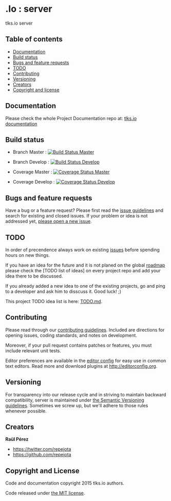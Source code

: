 .Io : server
=============

tlks.io server

## Table of contents

- [Documentation](#documentation)
- [Build status](#build-status)
- [Bugs and feature requests](#bugs-and-feature-requests)
- [TODO](#todo)
- [Contributing](#contributing)
- [Versioning](#versioning)
- [Creators](#creators)
- [Copyright and license](#copyright-and-license)

## Documentation

Please check the whole Project Documentation repo at:
[tlks.io documentation](https://github.com/tlksio/server)

## Build status

* Branch Master : [![Build Status Master](https://travis-ci.org/tlksio/server.svg?branch=master)](https://travis-ci.org/tlksio/server)

* Branch Develop : [![Build Status Develop](https://travis-ci.org/tlksio/server.svg?branch=develop)](https://travis-ci.org/tlksio/server)


* Coverage Master : [![Coverage Status Master](https://coveralls.io/repos/tlksio/server/badge.svg?branch=master)](https://coveralls.io/r/tlksio/server?branch=master)

* Coverage Develop : [![Coverage Status Develop](https://coveralls.io/repos/tlksio/server/badge.svg?branch=develop)](https://coveralls.io/r/tlksio/server?branch=develop)

## Bugs and feature requests

Have a bug or a feature request? Please first read the
[issue guidelines](https://github.com/tlksio/server/blob/master/CONTRIBUTING.md#using-the-issue-tracker)
and search for existing and closed issues. If your problem or idea is not
addressed yet,
[please open a new issue](https://github.com/tlksio/server/issues/new).

## TODO

In order of precendence always work on existing
[issues](https://github.com/tlksio/server/issues) before spending hours on
new things.

If you have an idea for the future and it is not planed on the global
[roadmap](http://github.com/tlksio/docs/roadmap.md) please check the
[TODO list of ideas] on every project repo and add your idea there to be
discussed.

If you already added a new idea to one of the existing projects, go and ping
to a developer and ask him to disscuss it. Good luck! ;)

This project TODO idea list is here: [TODO.md](todo.md).

## Contributing

Please read through our
[contributing guidelines](https://github.com/tlksio/server/blob/master/CONTRIBUTING.md).
Included are directions for opening issues, coding standards, and notes on
development.

Moreover, if your pull request contains patches or features, you must include
relevant unit tests.

Editor preferences are available in the
[editor config](https://github.com/tlksio/server/blob/master/.editorconfig)
for easy use in common text editors. Read more and download plugins at
<http://editorconfig.org>.

## Versioning

For transparency into our release cycle and in striving to maintain backward
compatibility, server is maintained under
[the Semantic Versioning guidelines](http://semver.org/). Sometimes we screw
up, but we'll adhere to those rules whenever possible.

## Creators

**Raül Pérez**

- <https://twitter.com/repejota>
- <https://github.com/repejota>

## Copyright and License

Code and documentation copyright 2015 tlks.io authors.

Code released under
[the MIT license](https://github.com/tlksio/server/blob/master/LICENSE).
